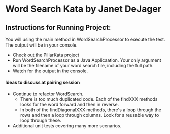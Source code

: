 # Word Search Kata by Janet DeJager

## Instructions for Running Project:
You will using the main method in WordSearchProcessor to execute the test.  The output will be in your console.
- Check out the PillarKata project
- Run WordSearchProcessor as a Java Applicaation.  Your only argument will be the filename of your word search file, including the full path.
- Watch for the output in the console. 


#### Ideas to discuss at pairing session
* Continue to refactor WordSearch.  
  * There is too much duplicated code.  Each of the findXXX methods looks for the word forward and then in reverse.  
  * In both of the findDiagonalXXX methods, there's a loop through the rows and then a loop through columns.  Look for a reusable way to loop through these.   
* Additional unit tests covering many more scenarios.

